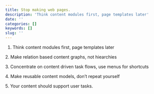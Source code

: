 ```yaml
---
title: Stop making web pages.
description: 'Think content modules first, page templates later'
date: ''
categories: []
keywords: []
slug: ''
---
```


  

1.  Think content modules first, page templates later

2\. Make relation based content graphs, not hiearchies

3\. Concentrate on content driven task flows, use menus for shortcuts

4\. Make reusable content models, don’t repeat yourself

5\. Your content should support user tasks.